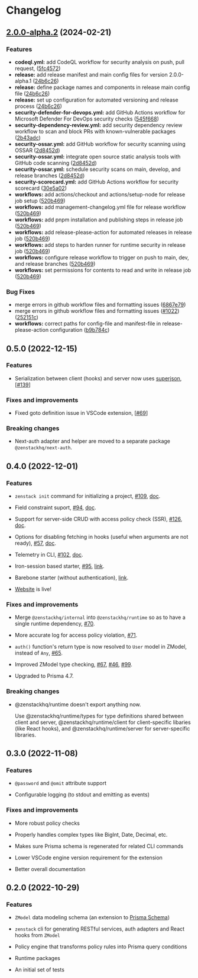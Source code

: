 # Changelog

## [2.0.0-alpha.2](https://github.com/zenstackhq/zenstack/compare/Monorepo-v2.0.0-alpha.1...Monorepo-v2.0.0-alpha.2) (2024-02-21)


### Features

* **codeql.yml:** add CodeQL workflow for security analysis on push, pull request, ([5fc4572](https://github.com/zenstackhq/zenstack/commit/5fc45726103c9ee89313c336571856ee2f08d6a6))
* **release:** add release manifest and main config files for version 2.0.0-alpha.1 ([24b6c26](https://github.com/zenstackhq/zenstack/commit/24b6c26720d5a0f9cd6d64431288473cd9ee5a97))
* **release:** define package names and components in release main config file ([24b6c26](https://github.com/zenstackhq/zenstack/commit/24b6c26720d5a0f9cd6d64431288473cd9ee5a97))
* **release:** set up configuration for automated versioning and release process ([24b6c26](https://github.com/zenstackhq/zenstack/commit/24b6c26720d5a0f9cd6d64431288473cd9ee5a97))
* **security-defender-for-devops.yml:** add GitHub Actions workflow for Microsoft Defender For DevOps security checks ([545f668](https://github.com/zenstackhq/zenstack/commit/545f6688a5e85171255dfc75148a0b39ef450cb2))
* **security-dependency-review.yml:** add security dependency review workflow to scan and block PRs with known-vulnerable packages ([2b43adc](https://github.com/zenstackhq/zenstack/commit/2b43adc9fcfa5e7dd2e915c2ea9cc8efe6d7ba2b))
* **security-ossar.yml:** add GitHub workflow for security scanning using OSSAR ([2d8452d](https://github.com/zenstackhq/zenstack/commit/2d8452de270c6bde0f55a386500b8f61fb112847))
* **security-ossar.yml:** integrate open source static analysis tools with GitHub code scanning ([2d8452d](https://github.com/zenstackhq/zenstack/commit/2d8452de270c6bde0f55a386500b8f61fb112847))
* **security-ossar.yml:** schedule security scans on main, develop, and release branches ([2d8452d](https://github.com/zenstackhq/zenstack/commit/2d8452de270c6bde0f55a386500b8f61fb112847))
* **security-scorecard.yml:** add GitHub Actions workflow for security scorecard ([30e5a02](https://github.com/zenstackhq/zenstack/commit/30e5a02c7b84d93d23a0e00416b3382b56963c2c))
* **workflows:** add actions/checkout and actions/setup-node for release job setup ([520b469](https://github.com/zenstackhq/zenstack/commit/520b4698d8bcb3615a837b0a3efb85ff9f363696))
* **workflows:** add management-changelog.yml file for release workflow ([520b469](https://github.com/zenstackhq/zenstack/commit/520b4698d8bcb3615a837b0a3efb85ff9f363696))
* **workflows:** add pnpm installation and publishing steps in release job ([520b469](https://github.com/zenstackhq/zenstack/commit/520b4698d8bcb3615a837b0a3efb85ff9f363696))
* **workflows:** add release-please-action for automated releases in release job ([520b469](https://github.com/zenstackhq/zenstack/commit/520b4698d8bcb3615a837b0a3efb85ff9f363696))
* **workflows:** add steps to harden runner for runtime security in release job ([520b469](https://github.com/zenstackhq/zenstack/commit/520b4698d8bcb3615a837b0a3efb85ff9f363696))
* **workflows:** configure release workflow to trigger on push to main, dev, and release branches ([520b469](https://github.com/zenstackhq/zenstack/commit/520b4698d8bcb3615a837b0a3efb85ff9f363696))
* **workflows:** set permissions for contents to read and write in release job ([520b469](https://github.com/zenstackhq/zenstack/commit/520b4698d8bcb3615a837b0a3efb85ff9f363696))


### Bug Fixes

* merge errors in github workflow files and formatting issues ([6867e79](https://github.com/zenstackhq/zenstack/commit/6867e795d7a683da1db601bbf2de2c77d0d05ed3))
* merge errors in github workflow files and formatting issues ([#1022](https://github.com/zenstackhq/zenstack/issues/1022)) ([252151c](https://github.com/zenstackhq/zenstack/commit/252151c47aa670c1e9fc3b1a51e74b6a26c21f6a))
* **workflows:** correct paths for config-file and manifest-file in release-please-action configuration ([b9b784c](https://github.com/zenstackhq/zenstack/commit/b9b784c2ba53ca51abfb5d0ea3b5e543cd7f7c9e))

## 0.5.0 (2022-12-15)

### Features

-   Serialization between client (hooks) and server now uses [superjson](https://github.com/blitz-js/superjson), [[#139](https://github.com/zenstackhq/zenstack/issues/139)]

### Fixes and improvements

-   Fixed goto definition issue in VSCode extension, [[#69](https://github.com/zenstackhq/zenstack/issues/69)]

### Breaking changes

-   Next-auth adapter and helper are moved to a separate package `@zenstackhq/next-auth`.

## 0.4.0 (2022-12-01)

### Features

-   `zenstack init` command for initializing a project, [#109](https://github.com/zenstackhq/zenstack/issues/109), [doc](https://zenstack.dev/#/quick-start?id=adding-to-an-existing-project).

-   Field constraint suport, [#94](https://github.com/zenstackhq/zenstack/issues/94), [doc](https://zenstack.dev/#/zmodel-field-constraint).

-   Support for server-side CRUD with access policy check (SSR), [#126](https://github.com/zenstackhq/zenstack/issues/126), [doc](https://zenstack.dev/#/server-side-rendering).

-   Options for disabling fetching in hooks (useful when arguments are not ready), [#57](https://github.com/zenstackhq/zenstack/issues/57), [doc](https://zenstack.dev/#/runtime-api?id=requestoptions).

-   Telemetry in CLI, [#102](https://github.com/zenstackhq/zenstack/issues/102), [doc](https://zenstack.dev/#/telemetry).

-   Iron-session based starter, [#95](https://github.com/zenstackhq/zenstack/issues/95), [link](https://github.com/zenstackhq/nextjs-iron-session-starter).

-   Barebone starter (without authentication), [link](https://github.com/zenstackhq/nextjs-barebone-starter).

-   [Website](https://zenstack.dev) is live!

### Fixes and improvements

-   Merge `@zenstackhq/internal` into `@zenstackhq/runtime` so as to have a single runtime dependency, [#70](https://github.com/zenstackhq/zenstack/issues/70).

-   More accurate log for access policy violation, [#71](https://github.com/zenstackhq/zenstack/issues/71).

-   `auth()` function's return type is now resolved to `User` model in ZModel, instead of `Any`, [#65](https://github.com/zenstackhq/zenstack/issues/65).

-   Improved ZModel type checking, [#67](https://github.com/zenstackhq/zenstack/issues/67), [#46](https://github.com/zenstackhq/zenstack/issues/46), [#99](https://github.com/zenstackhq/zenstack/issues/99).

-   Upgraded to Prisma 4.7.

### Breaking changes

-   @zenstackhq/runtime doesn't export anything now.

    Use @zenstackhq/runtime/types for type definitions shared between client and server, @zenstackhq/runtime/client for client-specific libaries (like React hooks), and @zenstackhq/runtime/server for server-specific libraries.

## 0.3.0 (2022-11-08)

### Features

-   `@password` and `@omit` attribute support

-   Configurable logging (to stdout and emitting as events)

### Fixes and improvements

-   More robust policy checks

-   Properly handles complex types like BigInt, Date, Decimal, etc.

-   Makes sure Prisma schema is regenerated for related CLI commands

-   Lower VSCode engine version requirement for the extension

-   Better overall documentation

## 0.2.0 (2022-10-29)

### Features

-   `ZModel` data modeling schema (an extension to [Prisma Schema](https://www.prisma.io/docs/concepts/components/prisma-schema))

-   `zenstack` cli for generating RESTful services, auth adapters and React hooks from `ZModel`

-   Policy engine that transforms policy rules into Prisma query conditions

-   Runtime packages

-   An initial set of tests
